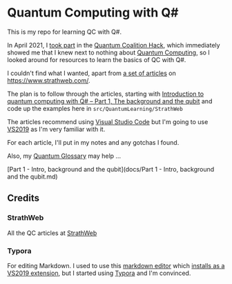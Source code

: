 # Quantum Computing with Q#

This is my repo for learning QC with Q#.

In April 2021, I [took part](https://github.com/alandixon/qchack-microsoft-challenge) in the [Quantum Coalition Hack](https://www.quantumcoalition.io/), which immediately showed me that I knew next to nothing about [Quantum Computing](https://en.wikipedia.org/wiki/Quantum_computing), so I looked around for resources to learn the basics of QC with Q#.

I couldn't find what I wanted, apart from [a set of articles](https://www.strathweb.com/category/quantum-computing/) on https://www.strathweb.com/.

The plan is to follow through the articles, starting with [Introduction to quantum computing with Q# – Part 1, The background and the qubit](https://www.strathweb.com/2020/03/intro-to-quantum-computing-with-q-part-1-the-background-and-the-qubit/) and code up the examples here in `src/QuantumLearning/StrathWeb`

The articles recommend using [Visual Studio Code](https://code.visualstudio.com/) but I'm going to use [VS2019](https://visualstudio.microsoft.com/vs/) as I'm very familiar with it.

For each article, I'll put in my notes and any gotchas I found.

Also, my [Quantum Glossary](https://github.com/alandixon/Quantum-Computing-QSharp/blob/main/QuantumGlossary.md) may help ...

[Part 1 - Intro,  background and the qubit](docs/Part 1 - Intro,  background and the qubit.md)



## Credits

### StrathWeb

All the QC articles at [StrathWeb](https://www.strathweb.com/)

### Typora

For editing Markdown. I used to use this [markdown editor](https://github.com/madskristensen/MarkdownEditor) which [installs as a VS2019 extension](https://marketplace.visualstudio.com/items?itemName=MadsKristensen.MarkdownEditor), but I started using [Typora](https://typora.io/) and I'm convinced.





